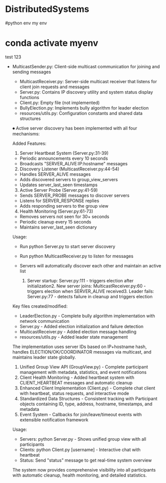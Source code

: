 # DistributedSystems



#python env my env
# conda activate myenv 


test 123 

- MulticastSender.py: Client-side multicast communication for joining and sending messages
  - MulticastReceiver.py: Server-side multicast receiver that listens for client join requests and messages
  - Server.py: Contains IP discovery utility and system status display functions
  - Client.py: Empty file (not implemented)
  - BullyElection.py: Implements bully algorithm for leader election
  - resources/utils.py: Configuration constants and shared data structures




  ⏺ Active server discovery has been implemented with all four mechanisms:

  Added Features:

  1. Server Heartbeat System (Server.py:31-39)
    - Periodic announcements every 10 seconds
    - Broadcasts "SERVER_ALIVE:IP:hostname" messages
  2. Discovery Listener (MulticastReceiver.py:44-54)
    - Handles SERVER_ALIVE messages
    - Adds discovered servers to group_view_servers
    - Updates server_last_seen timestamps
  3. Active Server Probe (Server.py:41-59)
    - Sends SERVER_PROBE messages to discover servers
    - Listens for SERVER_RESPONSE replies
    - Adds responding servers to the group view
  4. Health Monitoring (Server.py:61-73)
    - Removes servers not seen for 30+ seconds
    - Periodic cleanup every 15 seconds
    - Maintains server_last_seen dictionary

  Usage:

  - Run python Server.py to start server discovery
  - Run python MulticastReceiver.py to listen for messages
  - Servers will automatically discover each other and maintain an active list


    1. Server startup: Server.py:111 - triggers election after initialization2. New server joins: MulticastReceiver.py:60 - triggers election when SERVER_ALIVE received3. Leader fails: Server.py:77 -
  detects failure in cleanup and triggers election

  Key files created/modified:
  - LeaderElection.py - Complete bully algorithm implementation with network communication
  - Server.py - Added election initialization and failure detection
  - MulticastReceiver.py - Added election message handling
  - resources/utils.py - Added leader state management

  The implementation uses server IDs based on IP+hostname hash, handles ELECTION/OK/COORDINATOR messages via multicast, and maintains leader state globally.


    1. Unified Group View API (GroupView.py) - Complete participant management with metadata, statistics, and event notifications
  2. Client Health Monitoring - Added heartbeat system with CLIENT_HEARTBEAT messages and automatic cleanup
  3. Enhanced Client Implementation (Client.py) - Complete chat client with heartbeat, status requests, and interactive mode
  4. Standardized Data Structures - Consistent tracking with Participant objects containing ID, type, address, hostname, timestamps, and metadata
  5. Event System - Callbacks for join/leave/timeout events with extensible notification framework

  Usage:
  - Servers: python Server.py - Shows unified group view with all participants
  - Clients: python Client.py [username] - Interactive chat with heartbeat
  - Status: Send "status" message to get real-time system overview

  The system now provides comprehensive visibility into all participants with automatic cleanup, health monitoring, and detailed statistics.